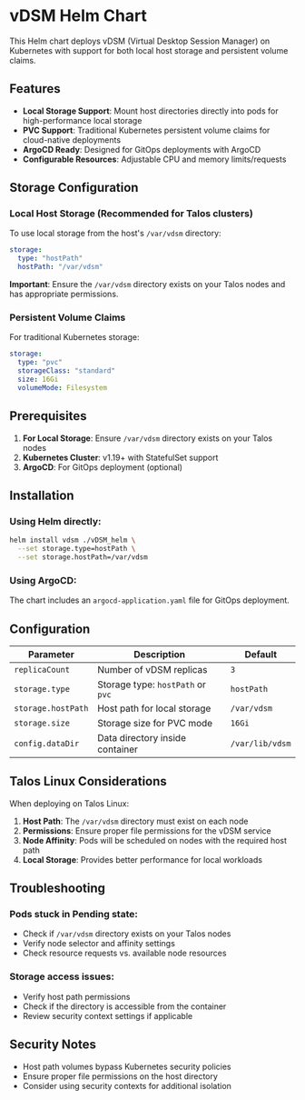 # vDSM Helm Chart

This Helm chart deploys vDSM (Virtual Desktop Session Manager) on Kubernetes with support for both local host storage and persistent volume claims.

## Features

- **Local Storage Support**: Mount host directories directly into pods for high-performance local storage
- **PVC Support**: Traditional Kubernetes persistent volume claims for cloud-native deployments
- **ArgoCD Ready**: Designed for GitOps deployments with ArgoCD
- **Configurable Resources**: Adjustable CPU and memory limits/requests

## Storage Configuration

### Local Host Storage (Recommended for Talos clusters)

To use local storage from the host's `/var/vdsm` directory:

```yaml
storage:
  type: "hostPath"
  hostPath: "/var/vdsm"
```

**Important**: Ensure the `/var/vdsm` directory exists on your Talos nodes and has appropriate permissions.

### Persistent Volume Claims

For traditional Kubernetes storage:

```yaml
storage:
  type: "pvc"
  storageClass: "standard"
  size: 16Gi
  volumeMode: Filesystem
```

## Prerequisites

1. **For Local Storage**: Ensure `/var/vdsm` directory exists on your Talos nodes
2. **Kubernetes Cluster**: v1.19+ with StatefulSet support
3. **ArgoCD**: For GitOps deployment (optional)

## Installation

### Using Helm directly:

```bash
helm install vdsm ./vDSM_helm \
  --set storage.type=hostPath \
  --set storage.hostPath=/var/vdsm
```

### Using ArgoCD:

The chart includes an `argocd-application.yaml` file for GitOps deployment.

## Configuration

| Parameter | Description | Default |
|-----------|-------------|---------|
| `replicaCount` | Number of vDSM replicas | `3` |
| `storage.type` | Storage type: `hostPath` or `pvc` | `hostPath` |
| `storage.hostPath` | Host path for local storage | `/var/vdsm` |
| `storage.size` | Storage size for PVC mode | `16Gi` |
| `config.dataDir` | Data directory inside container | `/var/lib/vdsm` |

## Talos Linux Considerations

When deploying on Talos Linux:

1. **Host Path**: The `/var/vdsm` directory must exist on each node
2. **Permissions**: Ensure proper file permissions for the vDSM service
3. **Node Affinity**: Pods will be scheduled on nodes with the required host path
4. **Local Storage**: Provides better performance for local workloads

## Troubleshooting

### Pods stuck in Pending state:
- Check if `/var/vdsm` directory exists on your Talos nodes
- Verify node selector and affinity settings
- Check resource requests vs. available node resources

### Storage access issues:
- Verify host path permissions
- Check if the directory is accessible from the container
- Review security context settings if applicable

## Security Notes

- Host path volumes bypass Kubernetes security policies
- Ensure proper file permissions on the host directory
- Consider using security contexts for additional isolation
